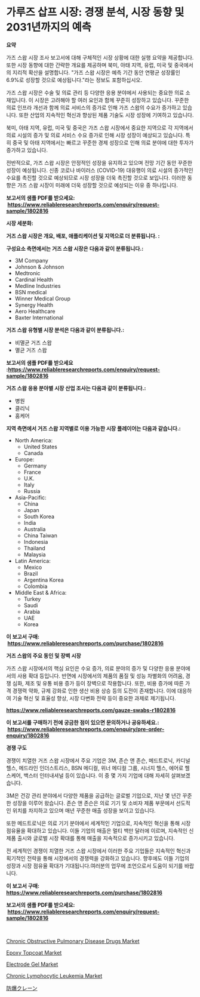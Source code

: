 <p><h1>가루즈 삽프 시장: 경쟁 분석, 시장 동향 및 2031년까지의 예측</h1></p><p><strong>요약</strong></p>
<p><p>가즈 스왑 시장 조사 보고서에 대해 구체적인 시장 상황에 대한 실행 요약을 제공합니다. 또한 시장 동향에 대한 간략한 개요를 제공하며 북미, 아태 지역, 유럽, 미국 및 중국에서의 지리적 확산을 설명합니다. "가즈 스왑 시장은 예측 기간 동안 연평균 성장률인 6.9%로 성장할 것으로 예상됩니다."라는 정보도 포함하십시오.</p><p>가즈 스왑 시장은 수술 및 의료 관리 등 다양한 응용 분야에서 사용되는 중요한 의료 소재입니다. 이 시장은 고려해야 할 여러 요인과 함께 꾸준히 성장하고 있습니다. 꾸준한 의료 인프라 개선과 함께 의료 서비스의 증가로 인해 가즈 스왑의 수요가 증가하고 있습니다. 또한 산업의 지속적인 혁신과 향상된 제품 기술도 시장 성장에 기여하고 있습니다.</p><p>북미, 아태 지역, 유럽, 미국 및 중국은 가즈 스왑 시장에서 중요한 지역으로 각 지역에서 의료 시설의 증가 및 의료 서비스 수요 증가로 인해 시장 성장이 예상되고 있습니다. 특히 중국 및 아태 지역에서는 빠르고 꾸준한 경제 성장으로 인해 의료 분야에 대한 투자가 증가하고 있습니다.</p><p>전반적으로, 가즈 스왑 시장은 안정적인 성장을 유지하고 있으며 전망 기간 동안 꾸준한 성장이 예상됩니다. 신종 코로나 바이러스 (COVID-19) 대유행이 의료 시설의 증가적인 수요를 촉진할 것으로 예상되므로 시장 성장을 더욱 촉진할 것으로 보입니다. 이러한 동향은 가즈 스왑 시장이 미래에 더욱 성장할 것으로 예상되는 이유 중 하나입니다.</p></p>
<p><strong>보고서의 샘플 PDF를 받으세요: &nbsp;<a href="https://www.reliableresearchreports.com/enquiry/request-sample/1802816">https://www.reliableresearchreports.com/enquiry/request-sample/1802816</a></strong></p>
<p><strong>시장 세분화:</strong></p>
<p><strong> 거즈 스왑 시장은 개요, 배포, 애플리케이션 및 지역으로 더 분류됩니다. :</strong></p>
<p><strong>구성요소 측면에서는 거즈 스왑 시장은 다음과 같이 분류됩니다.:</strong></p>
<p><ul><li>3M Company</li><li>Johnson & Johnson</li><li>Medtronic</li><li>Cardinal Health</li><li>Medline Industries</li><li>BSN medical</li><li>Winner Medical Group</li><li>Synergy Health</li><li>Aero Healthcare</li><li>Baxter International</li></ul></p>
<p><strong> 거즈 스왑 유형별 시장 분석은 다음과 같이 분류됩니다.:</strong></p>
<p><ul><li>비멸균 거즈 스왑</li><li>멸균 거즈 스왑</li></ul></p>
<p><strong>보고서의 샘플 PDF를 받으세요 :<a href="https://www.reliableresearchreports.com/enquiry/request-sample/1802816">https://www.reliableresearchreports.com/enquiry/request-sample/1802816</a></strong></p>
<p><strong> 거즈 스왑 응용 분야별 시장 산업 조사는 다음과 같이 분류됩니다.:</strong></p>
<p><ul><li>병원</li><li>클리닉</li><li>홈케어</li></ul></p>
<p><strong>지역 측면에서 거즈 스왑 지역별로 이용 가능한 시장 플레이어는 다음과 같습니다.:</strong></p>
<p><ul>
    <li>
        North America:
        <ul>
            <li>United States</li>
            <li>Canada</li>
        </ul>
    </li>
    <li>
        Europe:
        <ul>
            <li>Germany</li>
            <li>France</li>
            <li>U.K.</li>
            <li>Italy</li>
            <li>Russia</li>
        </ul>
    </li>
    <li>
        Asia-Pacific:
        <ul>
            <li>China</li>
            <li>Japan</li>
            <li>South Korea</li>
            <li>India</li>
            <li>Australia</li>
            <li>China Taiwan</li>
            <li>Indonesia</li>
            <li>Thailand</li>
            <li>Malaysia</li>
        </ul>
    </li>
    <li>
        Latin America:
        <ul>
            <li>Mexico</li>
            <li>Brazil</li>
            <li>Argentina Korea</li>
            <li>Colombia</li>
        </ul>
    </li>
    <li>
        Middle East & Africa:
        <ul>
            <li>Turkey</li>
            <li>Saudi</li>
            <li>Arabia</li>
            <li>UAE</li>
            <li>Korea</li>
        </ul>
    </li>
    </ul></p>
<p><strong>이 보고서 구매: &nbsp;<a href="https://www.reliableresearchreports.com/purchase/1802816">https://www.reliableresearchreports.com/purchase/1802816</a></strong></p>
<p><strong>거즈 스왑의 주요 동인 및 장벽 시장</strong></p>
<p><p>가즈 스왑 시장에서의 핵심 요인은 수요 증가, 의료 분야의 증가 및 다양한 응용 분야에서의 사용 확대 등입니다. 반면에 시장에서의 제품의 품질 및 성능 차별화의 어려움, 경쟁 심화, 제조 및 유통 비용 증가 등이 장벽으로 작용합니다. 또한, 비용 증가에 따른 가격 경쟁력 약화, 규제 강화로 인한 생산 비용 상승 등의 도전이 존재합니다. 이에 대응하여 기술 혁신 및 효율성 향상, 시장 다변화 전략 등이 중요한 과제로 제기됩니다.</p></p>
<p><strong><a href="https://www.reliableresearchreports.com/gauze-swabs-r1802816">https://www.reliableresearchreports.com/gauze-swabs-r1802816</a></strong></p>
<p><strong>이 보고서를 구매하기 전에 궁금한 점이 있으면 문의하거나 공유하세요.: &nbsp;<a href="https://www.reliableresearchreports.com/enquiry/pre-order-enquiry/1802816">https://www.reliableresearchreports.com/enquiry/pre-order-enquiry/1802816</a></strong></p>
<p><strong>경쟁 구도</strong></p>
<p><p>경쟁이 치열한 거즈 스왑 시장에서 주요 기업은 3M, 존슨 앤 존슨, 메드트로닉, 카디널 헬스, 메드라인 인더스트리스, BSN 메디컬, 위너 메디컬 그룹, 시너지 헬스, 에어로 헬스케어, 백스터 인터내셔널 등이 있습니다. 이 중 몇 가지 기업에 대해 자세히 살펴보겠습니다.</p><p>3M은 건강 관리 분야에서 다양한 제품을 공급하는 글로벌 기업으로, 지난 몇 년간 꾸준한 성장을 이루어 왔습니다. 존슨 앤 존슨은 의료 기기 및 소비자 제품 부문에서 선도적인 위치를 차지하고 있으며 매년 꾸준한 매출 성장을 보이고 있습니다.</p><p>또한 메드트로닉은 의료 기기 분야에서 세계적인 기업으로, 지속적인 혁신을 통해 시장 점유율을 확대하고 있습니다. 이들 기업의 매출은 멀티 백만 달러에 이르며, 지속적인 신제품 출시와 글로벌 시장 확대를 통해 매출을 지속적으로 증가시키고 있습니다.</p><p>전 세계적인 경쟁이 치열한 거즈 스왑 시장에서 이러한 주요 기업들은 지속적인 혁신과 획기적인 전략을 통해 시장에서의 경쟁력을 강화하고 있습니다. 향후에도 이들 기업의 성장과 시장 점유율 확대가 기대됩니다.여러분의 업무에 조언으로서 도움이 되기를 바랍니다.</p></p>
<p><strong>이 보고서 구매: &nbsp; <a href="https://www.reliableresearchreports.com/purchase/1802816">https://www.reliableresearchreports.com/purchase/1802816</a></strong></p>
<p><strong>보고서의 샘플 PDF를 받으세요: &nbsp;<a href="https://www.reliableresearchreports.com/enquiry/request-sample/1802816">https://www.reliableresearchreports.com/enquiry/request-sample/1802816</a></strong><strong></strong></p>
<p>&nbsp;</p>
<p><p><a href="https://github.com/angelajermaine/Market-Research-Report-List-2/blob/main/chronic-obstructive-pulmonary-disease-drugs-market.md">Chronic Obstructive Pulmonary Disease Drugs Market</a></p><p><a href="https://issuu.com/reportprime-2/docs/epoxy-topcoat-market-size-2030.pptx">Epoxy Topcoat Market</a></p><p><a href="https://issuu.com/reportprime-2/docs/electrode-gel-market-size-2030.pptx">Electrode Gel Market</a></p><p><a href="https://github.com/provorikovar/Market-Research-Report-List-4/blob/main/chronic-lymphocytic-leukemia-market.md">Chronic Lymphocytic Leukemia Market</a></p><p><a href="https://github.com/schmahlson/Market-Research-Report-List-1/blob/main/507616425889.md">防爆クレーン</a></p></p>